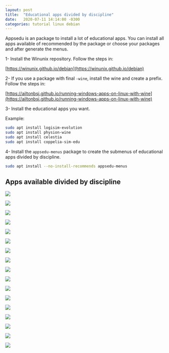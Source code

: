 ```yaml
---
layout: post
title:  "Educational apps divided by discipline"
date:   2020-07-11 14:14:00 -0300
categories: tutorial linux debian
---
```


Appsedu is an package to install a lot of educational apps. You can install all apps available of recommended by the package or choose your packages and after generate the menus.

1- Install the Winunix repository. Follow the steps in:

[https://winunix.github.io/debian](https://winunix.github.io/debian)

2- If you use a package with final `-wine`, install the wine and create a prefix. Follow the steps in:

[https://ailtonbsj.github.io/running-windows-apps-on-linux-with-wine](https://ailtonbsj.github.io/running-windows-apps-on-linux-with-wine)

3- Install the educational apps you want.

Example:
    
```bash
sudo apt install logisim-evolution
sudo apt install physion-wine
sudo apt install celestia
sudo apt install coppelia-sim-edu
```

4- Install the `appsedu-menus` package to create the submenus of educational apps divided by discipline.

```bash
sudo apt install --no-install-recommends appsedu-menus
```

## Apps available divided by discipline

![](/assets/appsedu/01.jpg)

![](/assets/appsedu/02.jpg)

![](/assets/appsedu/03.jpg)

![](/assets/appsedu/04.jpg)

![](/assets/appsedu/05.jpg)

![](/assets/appsedu/06.jpg)

![](/assets/appsedu/07.jpg)

![](/assets/appsedu/08.jpg)

![](/assets/appsedu/09.jpg)

![](/assets/appsedu/10.jpg)

![](/assets/appsedu/11.jpg)

![](/assets/appsedu/12.jpg)

![](/assets/appsedu/13.jpg)

![](/assets/appsedu/14.jpg)

![](/assets/appsedu/15.jpg)

![](/assets/appsedu/16.jpg)

![](/assets/appsedu/17.jpg)